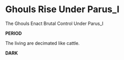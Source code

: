 # Ghouls Rise Under Parus_I

The Ghouls Enact Brutal Control Under Parus_I

**PERIOD**

The living are decimated like cattle.

**DARK**
